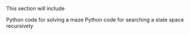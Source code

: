 This section will include

Python code for solving a maze
Python code for searching a state space recursively
